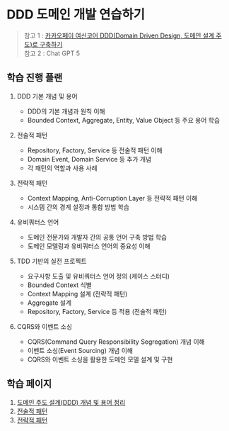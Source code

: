 # DDD 도메인 개발 연습하기

> 참고
> 1 : [카카오페이 여신코어 DDD(Domain Driven Design, 도메인 설계 주도)로 구축하기](https://tech.kakaopay.com/post/backend-domain-driven-design/#step1---bounded-context--aggregate-root)<br/>
> 참고 2 : Chat GPT 5

## 학습 진행 플랜

1. DDD 기본 개념 및 용어
    - DDD의 기본 개념과 원칙 이해
    - Bounded Context, Aggregate, Entity, Value Object 등 주요 용어 학습


2. 전술적 패턴
    - Repository, Factory, Service 등 전술적 패턴 이해
    - Domain Event, Domain Service 등 추가 개념
    - 각 패턴의 역할과 사용 사례

3. 전략적 패턴
    - Context Mapping, Anti-Corruption Layer 등 전략적 패턴 이해
    - 시스템 간의 경계 설정과 통합 방법 학습

4. 유비쿼터스 언어
    - 도메인 전문가와 개발자 간의 공통 언어 구축 방법 학습
    - 도메인 모델링과 유비쿼터스 언어의 중요성 이해

5. TDD 기반의 실전 프로젝트
    - 요구사항 도출 및 유비쿼터스 언어 정의 (케이스 스터디)
    - Bounded Context 식별
    - Context Mapping 설계 (전략적 패턴)
    - Aggregate 설계
    - Repository, Factory, Service 등 적용 (전술적 패턴)

6. CQRS와 이벤트 소싱
    - CQRS(Command Query Responsibility Segregation) 개념 이해
    - 이벤트 소싱(Event Sourcing) 개념 이해
    - CQRS와 이벤트 소싱을 활용한 도메인 모델 설계 및 구현

## 학습 페이지

1. [도메인 주도 설계(DDD) 개념 및 용어 정리](./docs/01.ddd-concepts.md)
2. [전술적 패턴](docs/02.ddd-tactical-patterns.md)
3. [전략적 패턴](docs/03.ddd-strategic-patterns.md)